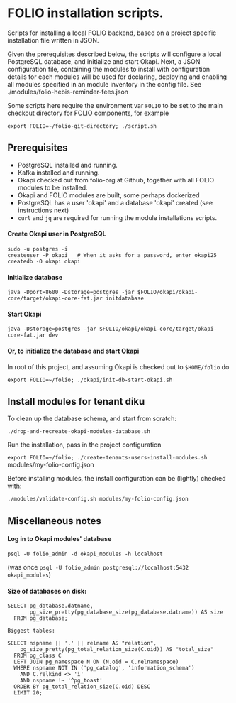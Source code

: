 # FOLIO installation scripts.

Scripts for installing a local FOLIO backend, based on a project specific installation file written in JSON.

Given the prerequisites described below, the scripts will configure a local PostgreSQL database, and initialize and start Okapi. Next, a JSON configuration file, containing the modules to install with configuration details for each modules will be used for declaring, deploying and enabling all modules specified in an module inventory in the config file. See ./modules/folio-hebis-reminder-fees.json 

Some scripts here require the environment var `FOLIO` to be set to the main checkout directory for FOLIO components, for example

`export FOLIO=~/folio-git-directory; ./script.sh`

## Prerequisites

* PostgreSQL installed and running.
* Kafka installed and running.
* Okapi checked out from folio-org at Github, together with all FOLIO modules to be installed.
* Okapi and FOLIO modules are built, some perhaps dockerized
* PostgreSQL has a user 'okapi' and a database 'okapi' created (see instructions next)
* `curl` and `jq` are required for running the module installations scripts.

#### Create Okapi user in PostgreSQL

```
sudo -u postgres -i
createuser -P okapi   # When it asks for a password, enter okapi25
createdb -O okapi okapi
```

#### Initialize database

`java -Dport=8600 -Dstorage=postgres -jar $FOLIO/okapi/okapi-core/target/okapi-core-fat.jar initdatabase`

#### Start Okapi 

`java -Dstorage=postgres -jar $FOLIO/okapi/okapi-core/target/okapi-core-fat.jar dev`

#### Or, to initialize the database and start Okapi
In root of this project, and assuming Okapi is checked out to `$HOME/folio` do

`export FOLIO=~/folio; ./okapi/init-db-start-okapi.sh`


## Install modules for tenant diku

To clean up the database schema, and start from scratch: 

`./drop-and-recreate-okapi-modules-database.sh`

Run the installation, pass in the project configuration

`export FOLIO=~/folio; ./create-tenants-users-install-modules.sh`  modules/my-folio-config.json

Before installing modules, the install configuration can be (lightly) checked with:

`./modules/validate-config.sh modules/my-folio-config.json`

## Miscellaneous notes

#### Log in to Okapi modules' database
`psql -U folio_admin -d okapi_modules -h localhost`

(was once `psql -U folio_admin postgresql://localhost:5432 okapi_modules`)

#### Size of databases on disk:

```
SELECT pg_database.datname,  
       pg_size_pretty(pg_database_size(pg_database.datname)) AS size  
  FROM pg_database;

Biggest tables:

SELECT nspname || '.' || relname AS "relation",
    pg_size_pretty(pg_total_relation_size(C.oid)) AS "total_size"
  FROM pg_class C
  LEFT JOIN pg_namespace N ON (N.oid = C.relnamespace)
  WHERE nspname NOT IN ('pg_catalog', 'information_schema')
    AND C.relkind <> 'i'
    AND nspname !~ '^pg_toast'
  ORDER BY pg_total_relation_size(C.oid) DESC
  LIMIT 20;
  
```
